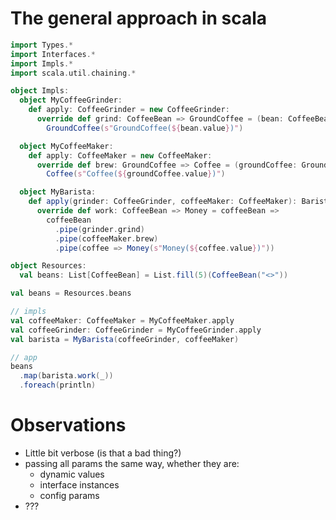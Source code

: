 # The general approach in scala

```scala 3
import Types.*
import Interfaces.*
import Impls.*
import scala.util.chaining.*

object Impls:
  object MyCoffeeGrinder:
    def apply: CoffeeGrinder = new CoffeeGrinder:
      override def grind: CoffeeBean => GroundCoffee = (bean: CoffeeBean) =>
        GroundCoffee(s"GroundCoffee(${bean.value})")

  object MyCoffeeMaker:
    def apply: CoffeeMaker = new CoffeeMaker:
      override def brew: GroundCoffee => Coffee = (groundCoffee: GroundCoffee) =>
        Coffee(s"Coffee(${groundCoffee.value})")

  object MyBarista:
    def apply(grinder: CoffeeGrinder, coffeeMaker: CoffeeMaker): Barista = new Barista:
      override def work: CoffeeBean => Money = coffeeBean =>
        coffeeBean
          .pipe(grinder.grind)
          .pipe(coffeeMaker.brew)
          .pipe(coffee => Money(s"Money(${coffee.value})"))

object Resources:
  val beans: List[CoffeeBean] = List.fill(5)(CoffeeBean("<>"))

val beans = Resources.beans

// impls
val coffeeMaker: CoffeeMaker = MyCoffeeMaker.apply
val coffeeGrinder: CoffeeGrinder = MyCoffeeGrinder.apply
val barista = MyBarista(coffeeGrinder, coffeeMaker)

// app
beans
  .map(barista.work(_))
  .foreach(println)
```

# Observations

- Little bit verbose (is that a bad thing?)
- passing all params the same way, whether they are:
  - dynamic values
  - interface instances
  - config params
- ???